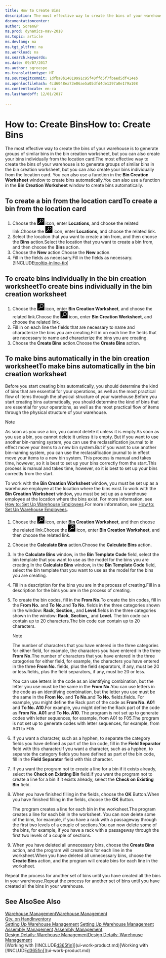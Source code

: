 ```yaml
---
title: How to Create Bins
description: The most effective way to create the bins of your warehouse is to generate groups of similar bins in the bin creation worksheet, but you can also create your bins individually.
documentationcenter: 
author: SorenGP
ms.prod: dynamics-nav-2018
ms.topic: article
ms.devlang: na
ms.tgt_pltfrm: na
ms.workload: na
ms.search.keywords: 
ms.date: 09/07/2017
ms.author: sgroespe
ms.translationtype: HT
ms.sourcegitcommit: 1dfba8b14019991c95f40ffd5f7fbaed5df414eb
ms.openlocfilehash: 4cd6048ea73e86ae5a05dfd4de1397a0e179a108
ms.contentlocale: en-ca
ms.lasthandoff: 12/01/2017

---
```

# <a name="how-to-create-bins"></a><span data-ttu-id="d9d5a-103">How to: Create Bins</span><span class="sxs-lookup"><span data-stu-id="d9d5a-103">How to: Create Bins</span></span>
<span data-ttu-id="d9d5a-104">The most effective way to create the bins of your warehouse is to generate groups of similar bins in the bin creation worksheet, but you can also create your bins individually from the location card.</span><span class="sxs-lookup"><span data-stu-id="d9d5a-104">The most effective way to create the bins of your warehouse is to generate groups of similar bins in the bin creation worksheet, but you can also create your bins individually from the location card.</span></span> <span data-ttu-id="d9d5a-105">You can also use a function in the **Bin Creation Worksheet** window to create bins automatically.</span><span class="sxs-lookup"><span data-stu-id="d9d5a-105">You can also use a function in the **Bin Creation Worksheet** window to create bins automatically.</span></span>  

## <a name="to-create-a-bin-from-the-location-card"></a><span data-ttu-id="d9d5a-106">To create a bin from the location card</span><span class="sxs-lookup"><span data-stu-id="d9d5a-106">To create a bin from the location card</span></span>  
1.  <span data-ttu-id="d9d5a-107">Choose the ![Search for Page or Report](media/ui-search/search_small.png "Search for Page or Report icon") icon, enter **Locations**, and choose the related link.</span><span class="sxs-lookup"><span data-stu-id="d9d5a-107">Choose the ![Search for Page or Report](media/ui-search/search_small.png "Search for Page or Report icon") icon, enter **Locations**, and choose the related link.</span></span>  
2.  <span data-ttu-id="d9d5a-108">Select the location that you want to create a bin from, and then choose the **Bins** action.</span><span class="sxs-lookup"><span data-stu-id="d9d5a-108">Select the location that you want to create a bin from, and then choose the **Bins** action.</span></span>  
3. <span data-ttu-id="d9d5a-109">Choose the **New** action.</span><span class="sxs-lookup"><span data-stu-id="d9d5a-109">Choose the **New** action.</span></span>
4. <span data-ttu-id="d9d5a-110">Fill in the fields as necessary.</span><span class="sxs-lookup"><span data-stu-id="d9d5a-110">Fill in the fields as necessary.</span></span> [!INCLUDE[tooltip-inline-tip](includes/tooltip-inline-tip_md.md)]  

## <a name="to-create-bins-individually-in-the-bin-creation-worksheet"></a><span data-ttu-id="d9d5a-111">To create bins individually in the bin creation worksheet</span><span class="sxs-lookup"><span data-stu-id="d9d5a-111">To create bins individually in the bin creation worksheet</span></span>  
1.  <span data-ttu-id="d9d5a-112">Choose the ![Search for Page or Report](media/ui-search/search_small.png "Search for Page or Report icon") icon, enter **Bin Creation Worksheet**, and choose the related link.</span><span class="sxs-lookup"><span data-stu-id="d9d5a-112">Choose the ![Search for Page or Report](media/ui-search/search_small.png "Search for Page or Report icon") icon, enter **Bin Creation Worksheet**, and choose the related link.</span></span>  
2.  <span data-ttu-id="d9d5a-113">Fill in on each line the fields that are necessary to name and characterize the bins you are creating.</span><span class="sxs-lookup"><span data-stu-id="d9d5a-113">Fill in on each line the fields that are necessary to name and characterize the bins you are creating.</span></span>  
3.  <span data-ttu-id="d9d5a-114">Choose the **Create Bins** action.</span><span class="sxs-lookup"><span data-stu-id="d9d5a-114">Choose the **Create Bins** action.</span></span>  

## <a name="to-make-bins-automatically-in-the-bin-creation-worksheet"></a><span data-ttu-id="d9d5a-115">To make bins automatically in the bin creation worksheet</span><span class="sxs-lookup"><span data-stu-id="d9d5a-115">To make bins automatically in the bin creation worksheet</span></span>  
<span data-ttu-id="d9d5a-116">Before you start creating bins automatically, you should determine the kind of bins that are essential for your operations, as well as the most practical flow of items through the physical structure of your warehouse.</span><span class="sxs-lookup"><span data-stu-id="d9d5a-116">Before you start creating bins automatically, you should determine the kind of bins that are essential for your operations, as well as the most practical flow of items through the physical structure of your warehouse.</span></span>  

> [!NOTE]  
>  <span data-ttu-id="d9d5a-117">As soon as you use a bin, you cannot delete it unless it is empty.</span><span class="sxs-lookup"><span data-stu-id="d9d5a-117">As soon as you use a bin, you cannot delete it unless it is empty.</span></span> <span data-ttu-id="d9d5a-118">But if you want to use another bin-naming system, you can use the reclassification journal to in effect move your items to a new bin system.</span><span class="sxs-lookup"><span data-stu-id="d9d5a-118">But if you want to use another bin-naming system, you can use the reclassification journal to in effect move your items to a new bin system.</span></span> <span data-ttu-id="d9d5a-119">This process is manual and takes time, however, so it is best to set up your bins correctly from the start.</span><span class="sxs-lookup"><span data-stu-id="d9d5a-119">This process is manual and takes time, however, so it is best to set up your bins correctly from the start.</span></span>  

<span data-ttu-id="d9d5a-120">To work with the **Bin Creation Worksheet** window, you must be set up as a warehouse employee at the location where the bins exist.</span><span class="sxs-lookup"><span data-stu-id="d9d5a-120">To work with the **Bin Creation Worksheet** window, you must be set up as a warehouse employee at the location where the bins exist.</span></span> <span data-ttu-id="d9d5a-121">For more information, see [How to: Set Up Warehouse Employees](warehouse-how-to-set-up-warehouse-employees.md).</span><span class="sxs-lookup"><span data-stu-id="d9d5a-121">For more information, see [How to: Set Up Warehouse Employees](warehouse-how-to-set-up-warehouse-employees.md).</span></span>    

1.  <span data-ttu-id="d9d5a-122">Choose the ![Search for Page or Report](media/ui-search/search_small.png "Search for Page or Report icon") icon, enter **Bin Creation Worksheet**, and then choose the related link.</span><span class="sxs-lookup"><span data-stu-id="d9d5a-122">Choose the ![Search for Page or Report](media/ui-search/search_small.png "Search for Page or Report icon") icon, enter **Bin Creation Worksheet**, and then choose the related link.</span></span>  
2.  <span data-ttu-id="d9d5a-123">Choose the **Calculate Bins** action.</span><span class="sxs-lookup"><span data-stu-id="d9d5a-123">Choose the **Calculate Bins** action.</span></span>
3. <span data-ttu-id="d9d5a-124">In the **Calculate Bins** window, in the **Bin Template Code** field, select the bin template that you want to use as the model for the bins you are creating.</span><span class="sxs-lookup"><span data-stu-id="d9d5a-124">In the **Calculate Bins** window, in the **Bin Template Code** field, select the bin template that you want to use as the model for the bins you are creating.</span></span>
4.  <span data-ttu-id="d9d5a-125">Fill in a description for the bins you are in the process of creating.</span><span class="sxs-lookup"><span data-stu-id="d9d5a-125">Fill in a description for the bins you are in the process of creating.</span></span>  
5.  <span data-ttu-id="d9d5a-126">To create the bin codes, fill in the **From No.**</span><span class="sxs-lookup"><span data-stu-id="d9d5a-126">To create the bin codes, fill in the **From No.**</span></span> <span data-ttu-id="d9d5a-127">and **To No.**</span><span class="sxs-lookup"><span data-stu-id="d9d5a-127">and **To No.**</span></span> <span data-ttu-id="d9d5a-128">fields in the three categories shown in the window: **Rack**, **Section,**, and **Level.**</span><span class="sxs-lookup"><span data-stu-id="d9d5a-128">fields in the three categories shown in the window: **Rack**, **Section,**, and **Level.**</span></span> <span data-ttu-id="d9d5a-129">The bin code can contain up to 20 characters.</span><span class="sxs-lookup"><span data-stu-id="d9d5a-129">The bin code can contain up to 20 characters.</span></span>  

    > [!NOTE]  
    >  <span data-ttu-id="d9d5a-130">The number of characters that you have entered in the three categories for either field, for example, the characters you have entered in the three **From No.**</span><span class="sxs-lookup"><span data-stu-id="d9d5a-130">The number of characters that you have entered in the three categories for either field, for example, the characters you have entered in the three **From No.**</span></span> <span data-ttu-id="d9d5a-131">fields, plus the field separators, if any, must be 20 or less.</span><span class="sxs-lookup"><span data-stu-id="d9d5a-131">fields, plus the field separators, if any, must be 20 or less.</span></span>  

     <span data-ttu-id="d9d5a-132">You can use letters in the code as an identifying combination, but the letter you use must be the same in the **From No.**</span><span class="sxs-lookup"><span data-stu-id="d9d5a-132">You can use letters in the code as an identifying combination, but the letter you use must be the same in the **From No.**</span></span> <span data-ttu-id="d9d5a-133">and **To No.**</span><span class="sxs-lookup"><span data-stu-id="d9d5a-133">and **To No.**</span></span> <span data-ttu-id="d9d5a-134">fields.</span><span class="sxs-lookup"><span data-stu-id="d9d5a-134">fields.</span></span> <span data-ttu-id="d9d5a-135">For example, you might define the Rack part of the code as **From No. A01** and **To No. A10**.</span><span class="sxs-lookup"><span data-stu-id="d9d5a-135">For example, you might define the Rack part of the code as **From No. A01** and **To No. A10**.</span></span> <span data-ttu-id="d9d5a-136">The program is not set up to generate codes with letter sequences, for example, from A01 to F05.</span><span class="sxs-lookup"><span data-stu-id="d9d5a-136">The program is not set up to generate codes with letter sequences, for example, from A01 to F05.</span></span>  

6.  <span data-ttu-id="d9d5a-137">If you want a character, such as a hyphen, to separate the category fields you have defined as part of the bin code, fill in the **Field Separator** field with this character.</span><span class="sxs-lookup"><span data-stu-id="d9d5a-137">If you want a character, such as a hyphen, to separate the category fields you have defined as part of the bin code, fill in the **Field Separator** field with this character.</span></span>  
7.  <span data-ttu-id="d9d5a-138">If you want the program not to create a line for a bin if it exists already, select the **Check on Existing Bin** field.</span><span class="sxs-lookup"><span data-stu-id="d9d5a-138">If you want the program not to create a line for a bin if it exists already, select the **Check on Existing Bin** field.</span></span>  
8. <span data-ttu-id="d9d5a-139">When you have finished filling in the fields, choose the **OK** Button.</span><span class="sxs-lookup"><span data-stu-id="d9d5a-139">When you have finished filling in the fields, choose the **OK** Button.</span></span>

    <span data-ttu-id="d9d5a-140">The program creates a line for each bin in the worksheet.</span><span class="sxs-lookup"><span data-stu-id="d9d5a-140">The program creates a line for each bin in the worksheet.</span></span> <span data-ttu-id="d9d5a-141">You can now delete some of the bins, for example, if you have a rack with a passageway through the first two levels of a couple of sections.</span><span class="sxs-lookup"><span data-stu-id="d9d5a-141">You can now delete some of the bins, for example, if you have a rack with a passageway through the first two levels of a couple of sections.</span></span>  

9. <span data-ttu-id="d9d5a-142">When you have deleted all unnecessary bins, choose the **Create Bins** action, and the program will create bins for each line in the worksheet.</span><span class="sxs-lookup"><span data-stu-id="d9d5a-142">When you have deleted all unnecessary bins, choose the **Create Bins** action, and the program will create bins for each line in the worksheet.</span></span>  

<span data-ttu-id="d9d5a-143">Repeat the process for another set of bins until you have created all the bins in your warehouse.</span><span class="sxs-lookup"><span data-stu-id="d9d5a-143">Repeat the process for another set of bins until you have created all the bins in your warehouse.</span></span>  

## <a name="see-also"></a><span data-ttu-id="d9d5a-144">See Also</span><span class="sxs-lookup"><span data-stu-id="d9d5a-144">See Also</span></span>  
[<span data-ttu-id="d9d5a-145">Warehouse Management</span><span class="sxs-lookup"><span data-stu-id="d9d5a-145">Warehouse Management</span></span>](warehouse-manage-warehouse.md)  
[<span data-ttu-id="d9d5a-146">Qty. on Hand</span><span class="sxs-lookup"><span data-stu-id="d9d5a-146">Inventory</span></span>](inventory-manage-inventory.md)  
<span data-ttu-id="d9d5a-147">[Setting Up Warehouse Management](warehouse-setup-warehouse.md)   </span><span class="sxs-lookup"><span data-stu-id="d9d5a-147">[Setting Up Warehouse Management](warehouse-setup-warehouse.md)   </span></span>  
<span data-ttu-id="d9d5a-148">[Assembly Management](assembly-assemble-items.md)  </span><span class="sxs-lookup"><span data-stu-id="d9d5a-148">[Assembly Management](assembly-assemble-items.md)  </span></span>  
[<span data-ttu-id="d9d5a-149">Design Details: Warehouse Management</span><span class="sxs-lookup"><span data-stu-id="d9d5a-149">Design Details: Warehouse Management</span></span>](design-details-warehouse-management.md)  
<span data-ttu-id="d9d5a-150">[Working with [!INCLUDE[d365fin](includes/d365fin_md.md)]](ui-work-product.md)</span><span class="sxs-lookup"><span data-stu-id="d9d5a-150">[Working with [!INCLUDE[d365fin](includes/d365fin_md.md)]](ui-work-product.md)</span></span>

